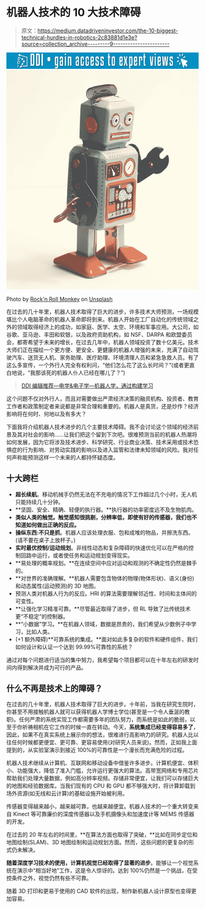 # 机器人技术的 10 大技术障碍

> 原文：<https://medium.datadriveninvestor.com/the-10-biggest-technical-hurdles-in-robotics-2c83881d1e3e?source=collection_archive---------9----------------------->

[![](img/28bec76a3e553e28bfb858d63918d253.png)](http://www.track.datadriveninvestor.com/1B9E)![](img/0c9dd248d3806ae64721cb810de04217.png)

Photo by [Rock'n Roll Monkey](https://unsplash.com/@rocknrollmonkey?utm_source=medium&utm_medium=referral) on [Unsplash](https://unsplash.com?utm_source=medium&utm_medium=referral)

在过去的几十年里，机器人技术取得了巨大的进步，许多技术大师预测，一场规模堪比个人电脑革命的机器人革命即将到来。机器人开始在工厂自动化的传统领域之外的领域取得经济上的成功，如家庭、医学、太空、环境和军事应用。大公司，如谷歌、亚马逊、丰田和软银，以及政府资助机构，如 NSF、DARPA 和欧盟委员会，都寄希望于未来的增长，在过去几年中，机器人领域投资了数十亿美元。技术大师们正在描绘一个更方便、更安全、更健康的机器人增强的未来，充满了自动驾驶汽车、送货无人机、家务助理、医疗助理、环境清理人员和紧急急救人员。有了这么多宣传，一个外行人完全有权利问，“他们怎么花了这么长时间？”(或者更直白地说，“我那该死的机器人仆人已经在哪儿了？”)

> [DDI 编辑推荐—电学&电子学—机器人学，通过构建学习](http://go.datadriveninvestor.com/robo1)

这个问题不仅对外行人，而且对需要做出严肃经济决策的融资机构、投资者、教育工作者和政策制定者来说都是非常合理和重要的。机器人是真货，还是炒作？经济影响将在何时、何地以及有多大？

下面我将介绍机器人技术进步的几个主要技术障碍。我不会讨论这个领域的经济前景及其对社会的影响……让我们把这个留到下次吧。很难预测当前的机器人热潮将如何发展，因为它将涉及技术进步、科学研究、行业商业决策、技术采用或技术恐惧症的行为影响、对劳动实践的影响以及进入监管和法律未知领域的风险。我对任何声称能预测这样一个未来的人都持怀疑态度。

## 十大跨栏

*   **超长续航**。移动机械手仍然无法在不充电的情况下工作超过几个小时，无人机只能持续几十分钟。
*   **坚固、安全、精确、轻便的执行器。**执行器的功率密度远不及生物肌肉。
*   **类似人类的触觉。触觉感知很挑剔，分辨率低，即使有好的传感器，我们也不知道如何做出正确的反应。**
*   **操纵东西:不只是抓**。机器人应该处理衣服、包和成堆的物品，并擦洗东西。(请不要在桌子上放杯子。)
*   **实时最优控制/运动规划**。非线性动态和复杂障碍的快速优化可以在严格的控制回路中运行，或者使任务和运动规划变得现实。
*   **易处理的概率规划。**在连续空间中应对运动和观测的不确定性仍然是棘手的。
*   **对世界的准确理解。**机器人需要包含物体的物理(物体形状)、语义(身份)和动态属性(运动预测)的 3D 地图。
*   预测人类对机器人行为的反应。HRI 的算法需要理解邻近性、时间和主体间的可变性。
*   **让强化学习精准可靠。**尽管最近取得了进步，但 RL 导致了比传统技术更“不稳定”的控制器。
*   **“小数据”学习。**在机器人领域，数据是昂贵的，我们希望从少数例子中学习，比如人类。
*   (+1 额外障碍)**可靠系统的集成。**面对如此多复杂的软件和硬件组件，我们如何设计和认证一个达到 99.99%可靠性的系统？

通过对每个问题进行适当的集中努力，我希望每个项目都可以在十年左右的研发时间内得到解决并成为可行的产品。

## 什么不再是技术上的障碍？

在过去的几十年里，机器人技术取得了巨大的进步。十年前，当我在研究生院时，你甚至不用接触机器人就可以获得机器人学博士学位(甚至是一个令人垂涎的教职)。任何严肃的系统实现工作都需要多年的团队努力，而系统是如此的脆弱，以至于你祈祷相机在它工作的时候一直在转动。今天，**系统集成已经变得容易多了**，因此，如果不在真实系统上展示你的想法，很难进行高影响力的研究。机器人比以往任何时候都更便宜、更可靠、更容易使用(对研究人员来说)。然而，正如我上面提到的，从实验室演示到接近 100%的可靠性是一个漫长而充满危险的过程。

机器人技术继续从计算机、互联网和移动设备中借鉴许多进步。计算机便宜、体积小、功能强大，降低了准入门槛，允许运行更强大的算法。高带宽网络和专用芯片帮助我们处理大量数据，例如高分辨率视频。存储非常便宜，让我们可以存储巨大的地图和经验数据库。当我们现有的 CPU 和 GPU 都不够强大时，将计算卸载到场外资源(如无线和云计算)的基础设施开始被利用。

传感器变得越来越小，越来越可靠，也越来越便宜。机器人技术的一个重大转变来自 Kinect 等可靠廉价的深度传感器以及手机摄像头和加速度计等 MEMS 传感器的开发。

在过去的 20 年左右的时间里，**在算法方面也取得了突破，**比如在同步定位和地图绘制(SLAM)、3D 地图绘制和运动规划方面。然而，这些问题的更复杂的形式仍未解决。

**随着深度学习技术的使用，计算机视觉已经取得了显著的进步**。能够让一个视觉系统在演示中“相当好地”工作，这是令人惊讶的。达到 100%仍然是一个挑战，在受控条件之外，视觉仍然有些不可靠。

随着 3D 打印和更易于使用的 CAD 软件的出现，制作新机器人设计原型也变得更加容易。